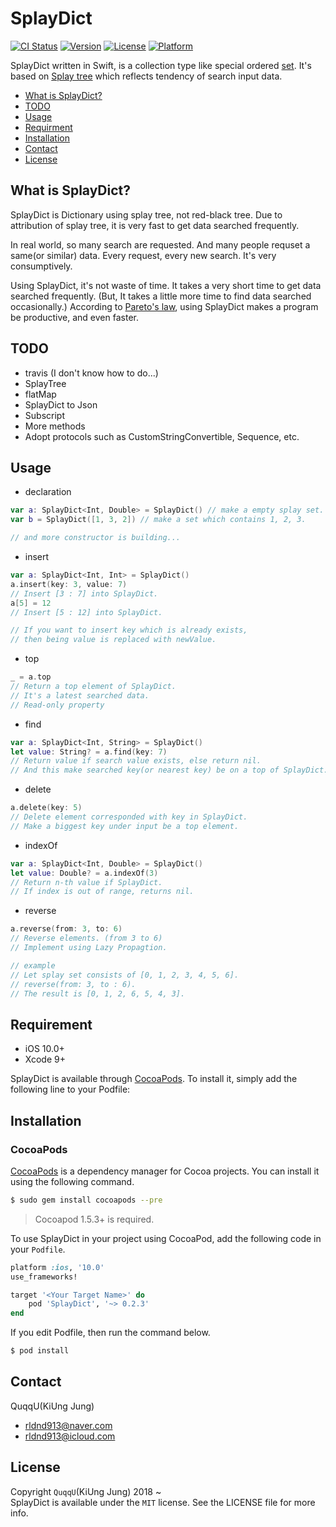 # SplayDict


[![CI Status](https://img.shields.io/travis/QuqqU/SplayDict.svg?style=flat)](https://travis-ci.org/QuqqU/SplayDict)
[![Version](https://img.shields.io/cocoapods/v/SplayDict.svg?style=flat)](https://cocoapods.org/pods/SplayDict)
[![License](https://img.shields.io/cocoapods/l/SplayDict.svg?style=flat)](https://cocoapods.org/pods/SplayDict)
[![Platform](https://img.shields.io/cocoapods/p/SplayDict.svg?style=flat)](https://cocoapods.org/pods/SplayDict)

SplayDict written in Swift, is a collection type like special ordered [set](https://developer.apple.com/documentation/swift/set?changes=_2). 
It's based on [Splay tree](https://en.wikipedia.org/wiki/Splay_tree) which reflects tendency of search input data. 

- [What is SplayDict?](#why)
- [TODO](#TODO)
- [Usage](#Usage)
- [Requirment](#Requirment)
- [Installation](#Installation)
- [Contact](#Contact)
- [License](#License)


<a id="why"></a>
## What is SplayDict?
SplayDict is Dictionary using splay tree, not red-black tree.
Due to attribution of splay tree, it is very fast to get data searched frequently.

In real world, so many search are requested. And many people requset a same(or similar) data. Every request, every new search. It's very consumptively. 

Using SplayDict, it's not waste of time. It takes a very short time to get data searched frequently. (But, It takes a little more time to find data searched occasionally.) 
According to [Pareto's law](https://en.wikipedia.org/wiki/Pareto_principle), using SplayDict makes a program be productive, and even faster.

<a id="TODO"></a>
## TODO
- travis (I don't know how to do...)
- SplayTree
- flatMap
- SplayDict to Json
- Subscript
- More methods
- Adopt protocols such as CustomStringConvertible, Sequence, etc.


<a id="Usage"></a>
## Usage

- declaration
```swift
var a: SplayDict<Int, Double> = SplayDict() // make a empty splay set.
var b = SplayDict([1, 3, 2]) // make a set which contains 1, 2, 3.

// and more constructor is building...
```

- insert
```swift
var a: SplayDict<Int, Int> = SplayDict()
a.insert(key: 3, value: 7)
// Insert [3 : 7] into SplayDict.
a[5] = 12
// Insert [5 : 12] into SplayDict.

// If you want to insert key which is already exists,
// then being value is replaced with newValue.
```

- top
```swift
_ = a.top 
// Return a top element of SplayDict.
// It's a latest searched data.
// Read-only property
```

- find
```swift
var a: SplayDict<Int, String> = SplayDict()
let value: String? = a.find(key: 7) 
// Return value if search value exists, else return nil.
// And this make searched key(or nearest key) be on a top of SplayDict.
```

- delete
```swift
a.delete(key: 5)
// Delete element corresponded with key in SplayDict.
// Make a biggest key under input be a top element.
```

- indexOf
```swift
var a: SplayDict<Int, Double> = SplayDict()
let value: Double? = a.indexOf(3)
// Return n-th value if SplayDict.
// If index is out of range, returns nil.
```

- reverse
```swift
a.reverse(from: 3, to: 6)
// Reverse elements. (from 3 to 6)
// Implement using Lazy Propagtion.

// example
// Let splay set consists of [0, 1, 2, 3, 4, 5, 6].
// reverse(from: 3, to : 6).
// The result is [0, 1, 2, 6, 5, 4, 3].
```








<a id="Requirment"></a>
## Requirement

- iOS 10.0+
- Xcode 9+



<a id="Installation"></a>
SplayDict is available through [CocoaPods](https://cocoapods.org). To install
it, simply add the following line to your Podfile:
## Installation
### CocoaPods

[CocoaPods](http://cocoapods.org) is a dependency manager for Cocoa projects. You can install it using the following command.

```bash
$ sudo gem install cocoapods --pre
```
> Cocoapod 1.5.3+ is required.

To use SplayDict in your project using CocoaPod, add the following code in your `Podfile`.

```ruby
platform :ios, '10.0'
use_frameworks!

target '<Your Target Name>' do
    pod 'SplayDict', '~> 0.2.3'
end
```


If you edit Podfile, then run the command below.

```bash
$ pod install
```




<a id="Contact"></a>
## Contact

QuqqU(KiUng Jung)

- rldnd913@naver.com
- rldnd913@icloud.com


<a id="License"></a>
## License

Copyright `QuqqU`(KiUng Jung) 2018 ~   
SplayDict is available under the `MIT` license. See the LICENSE file for more info.
